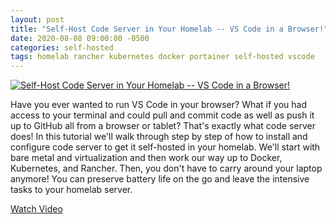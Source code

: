 ```yaml
---
layout: post
title: "Self-Host Code Server in Your Homelab -- VS Code in a Browser!"
date: 2020-08-08 09:00:00 -0500
categories: self-hosted
tags: homelab rancher kubernetes docker portainer self-hosted vscode
---
```


[![Self-Host Code Server in Your Homelab -- VS Code in a Browser!](https://img.youtube.com/vi/_QwQnyoz_-w/0.jpg)](https://www.youtube.com/watch?v=_QwQnyoz_-w "Self-Host Code Server in Your Homelab -- VS Code in a Browser!")


Have you ever wanted to run VS Code in your browser?  What if you had access to your terminal and could pull and commit code as well as push it up to GitHub all from a browser or tablet?  That's exactly what code server does!  In this tutorial we'll walk through step by step of how to install and configure code server to get it self-hosted in your homelab.  We'll start with bare metal and virtualization and then work our way up to Docker, Kubernetes, and Rancher.  Then, you don't have to carry around your laptop anymore! You can preserve battery life on the go and leave the intensive tasks to your homelab server. 

[Watch Video](https://www.youtube.com/watch?v=_QwQnyoz_-w)

